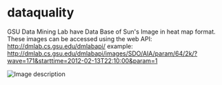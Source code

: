 # dataquality
GSU Data Mining Lab have Data Base of Sun's Image in heat map format. These images can be accessed using the web API:
http://dmlab.cs.gsu.edu/dmlabapi/
example:
http://dmlab.cs.gsu.edu/dmlabapi/images/SDO/AIA/param/64/2k/?wave=171&starttime=2012-02-13T22:10:00&param=1

![Image description](link-to-image)
